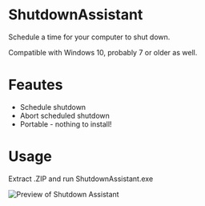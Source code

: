 # ShutdownAssistant

Schedule a time for your computer to shut down.

Compatible with Windows 10, probably 7 or older as well.

# Feautes
* Schedule shutdown
* Abort scheduled shutdown
* Portable - nothing to install!

# Usage
Extract .ZIP and run ShutdownAssistant.exe

![Preview of Shutdown Assistant](https://i.postimg.cc/C5gvzNkP/Shutdown-Assistant.png)
